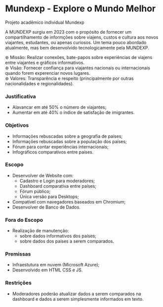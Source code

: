 # Mundexp - Explore o Mundo Melhor 

Projeto acadêmico individual Mundexp

A MUNDEXP surgiu em 2023 com o propósito de fornecer um compartilhamento de informções sobre viajens, custos e cultura aos novos viajantes, estudantes, ou apenas curiosos. Um tema pouco abordado atualmente, mas bem desenvolvido tecnologicamente pela MUNDEXP. 

⊛ Missão: Realizar conexões, bate-papos sobre experiências de viajens entre viajantes e gráficos informativos.<br/>
⊛ Visão: Fornecer confiança para viajantes nacionais ou internacionais quando forem experenciar novos lugares. <br/>
⊛ Valores: Transparência e respeito (principalmente por outras nacionalidades e regionalidades). <br/>

### Justificativa  
- Alavancar em até 50% o número de viajantes; 
- Aumentar em até 40% o índice de satisfação de imigrantes.

### Objetivos 
- Informações rebuscadas sobre a geografia de países;
- Informações rebuscadas sobre a população dos países;    
- Fórum para contar experiências internacionais;
- Infográficos comparativos entre países.

### Escopo  
- Desenvolver de Website com: 
  - Cadastro e Login para moderadores; 
  - Dashboard comparativa entre países; 
  - Fórum público; 
  - Única versão para Desktops; 
- Compatível com navegadores baseados em Chromium; 
- Desenvolver de Banco de Dados. 

### Fora do Escopo 
- Realização de manutenção: 
  - sobre dados informativos dos países;
  - sobre dados dos países a serem comparados.
  
### Premissas  
- Infraestutura em nuvem (Microsoft Azure);
- Desenvolvido em HTML CSS e JS.

### Restrições  
- Moderadores poderão atualizar dados a serem comparados na dashboard e dados a serem simplesmente informados em texto.
